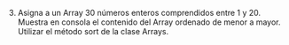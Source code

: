 3. Asigna a un Array 30 números enteros comprendidos entre 1 y 20. Muestra en consola el contenido del Array ordenado de menor a mayor. Utilizar el método sort de la clase Arrays.